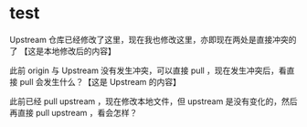 # test

Upstream 仓库已经修改了这里，现在我也修改这里，亦即现在两处是直接冲突的了 【这是本地修改后的内容】

此前 origin 与 Upstream 没有发生冲突，可以直接 pull ，现在发生冲突后，看直接 pull 会发生什么？【这是 Upstream 的内容】

此前已经 pull upstream ，现在修改本地文件，但 upstream 是没有变化的，然后再直接 pull upstream ，看会怎样？